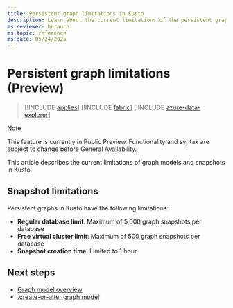 ```yaml
---
title: Persistent graph limitations in Kusto
description: Learn about the current limitations of the persistent graph feature in Kusto, including snapshot limits and creation time constraints.
ms.reviewer: herauch
ms.topic: reference
ms.date: 05/24/2025
---
```


# Persistent graph limitations (Preview)

> [!INCLUDE [applies](../../includes/applies-to-version/applies.md)] [!INCLUDE [fabric](../../includes/applies-to-version/fabric.md)] [!INCLUDE [azure-data-explorer](../../includes/applies-to-version/azure-data-explorer.md)]

> [!NOTE]
> This feature is currently in Public Preview. Functionality and syntax are subject to change before General Availability.

This article describes the current limitations of graph models and snapshots in Kusto.

## Snapshot limitations

Persistent graphs in Kusto have the following limitations:

- **Regular database limit**: Maximum of 5,000 graph snapshots per database
- **Free virtual cluster limit**: Maximum of 500 graph snapshots per database
- **Snapshot creation time**: Limited to 1 hour

## Next steps

- [Graph model overview](graph-model-overview.md)
- [.create-or-alter graph model](graph-model-create-or-alter.md)
